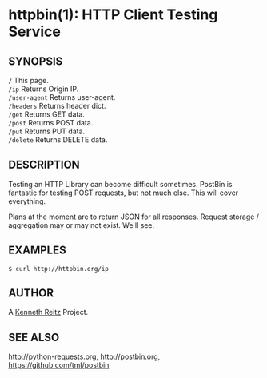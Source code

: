 httpbin(1): HTTP Client Testing Service
=======================================

## SYNOPSIS

`/` This page.  
`/ip` Returns Origin IP.  
`/user-agent` Returns user-agent.  
`/headers` Returns header dict.  
`/get` Returns GET data.  
`/post` Returns POST data.  
`/put` Returns PUT data.  
`/delete` Returns DELETE data.  


## DESCRIPTION

Testing an HTTP Library can become difficult sometimes. PostBin is fantastic
for testing POST requests, but not much else. This will cover everything.

Plans at the moment are to return JSON for all responses. Request storage
/ aggregation may or may not exist. We'll see.


## EXAMPLES

    $ curl http://httpbin.org/ip


## AUTHOR

A [Kenneth Reitz](http://kennethreitz.com/pages/open-projects.html)
Project.

## SEE ALSO

<http://python-requests.org>, <http://postbin.org>, <https://github.com/tml/postbin>

